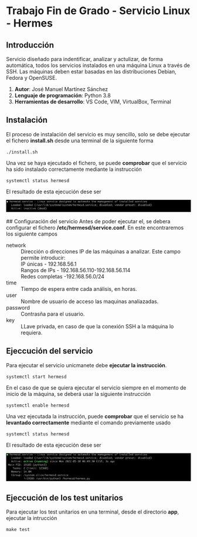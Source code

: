 # Trabajo Fin de Grado - Servicio Linux - Hermes

## Introducción
Servicio diseñado para indentificar, analizar y actulizar, de forma automática, todos los servicios instalados en una máquina Linux a través de SSH. Las máquinas deben estar basadas en las distribuciones Debian, Fedora y OpenSUSE.

1. **Autor**: José Manuel Martínez Sánchez
2. **Lenguaje de programación**: Python 3.8
3. **Herramientas de desarrollo**: VS Code, VIM, VirtualBox, Terminal

## Instalación
El proceso de instalación del servicio es muy sencillo, solo se debe ejecutar el fichero **install.sh** desde una terminal de la siguiente forma

```
./install.sh
```

Una vez se haya ejecutado el fichero, se puede **comprobar** que el servicio ha sido instalado correctamente mediante la instrucción
```
systemctl status hermesd
```
El resultado de esta ejecución dese ser

![intalled service](https://github.com/josemanuel179/tfg/blob/main/documentacion/capturas/intalled.png)


## Configuración del servicio
Antes de poder ejecutar el, se debera configurar el fichero **/etc/hermesd/service.conf**. En este encontraremos los siguiente campos

<dl>
  <dt>network</dt>
  <dd>Dirección o direcciones IP de las máquinas a analizar. Este campo permite introducir: </dd>
  <dd>IP únicas - 192.168.56.1<br /> Rangos de IPs - 192.168.56.110-192.168.56.114<br />Redes completas -192.168.56.0/24</dd>

  <dt>time</dt>
  <dd>Tiempo de espera entre cada análisis, en horas.</dd>

  <dt>user</dt>
  <dd>Nombre de usuario de acceso las maquinas analiazadas.</dd>

  <dt>password</dt>
  <dd>Contrasña para el usuario.</dd>

  <dt>key</dt>
  <dd>LLave privada, en caso de que la conexión SSH a la máquina lo requiera.</dd>
</dl>


## Ejeccución del servicio
Para ejecutar el servicio unicmanete debe **ejecutar la instrucción**. 
```
systemctl start hermesd
```
En el caso de que se quiera ejecutar el servicio siempre en el momento de inicio de la máquina, se deberá usar la siguiente instrucción
```
systemctl enable hermesd
```

Una vez ejecutada la instrucción, puede **comprobar** que el servicio se ha **levantado correctamente** mediante el comando previamente usado
```
systemctl status hermesd
```
El resultado de esta ejecución dese ser

![start service](https://github.com/josemanuel179/tfg/blob/main/documentacion/capturas/start.png)

## Ejeccución de los test unitarios
Para ejecutar los test unitarios en una terminal, desde el directorio **app**, ejecutar la intrucción
```
make test
```